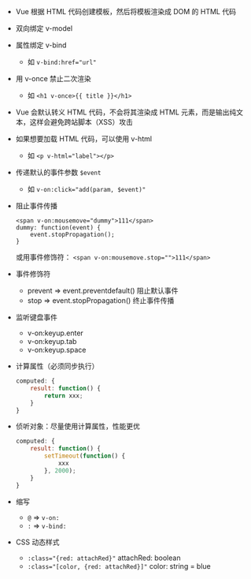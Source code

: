 * Vue 根据 HTML 代码创建模板，然后将模板渲染成 DOM 的 HTML 代码
* 双向绑定 v-model
* 属性绑定 v-bind
    * 如 `v-bind:href="url"`
* 用 v-once 禁止二次渲染
    * 如 `<h1 v-once>{{ title }}</h1>`


* Vue 会默认转义 HTML 代码，不会将其渲染成 HTML 元素，而是输出纯文本，这样会避免跨站脚本（XSS）攻击
* 如果想要加载 HTML 代码，可以使用 v-html
    * 如 `<p v-html="label"></p>`


* 传递默认的事件参数 `$event`
    * 如 `v-on:click="add(param, $event)"`
* 阻止事件传播
    ```
    <span v-on:mousemove="dummy">111</span>
    dummy: function(event) {
        event.stopPropagation();
    }
    ```
    或用事件修饰符：
    `<span v-on:mousemove.stop="">111</span>`
* 事件修饰符
    * prevent => event.preventdefault() 阻止默认事件
    * stop => event.stopPropagation() 终止事件传播
* 监听键盘事件
    * v-on:keyup.enter
    * v-on:keyup.tab
    * v-on:keyup.space


* 计算属性（必须同步执行）
    ``` JavaScript
    computed: {
        result: function() {
            return xxx;
        }
    }
    ```
* 侦听对象：尽量使用计算属性，性能更优
    ``` JavaScript
    computed: {
        result: function() {
            setTimeout(function() {
                xxx
            }, 2000);
        }
    }
    ```


* 缩写
    * `@` => `v-on:`
    *  `:` => `v-bind:`


* CSS 动态样式
    * `:class="{red: attachRed}"` attachRed: boolean
    * `:class="[color, {red: attachRed}]"` color: string = blue
